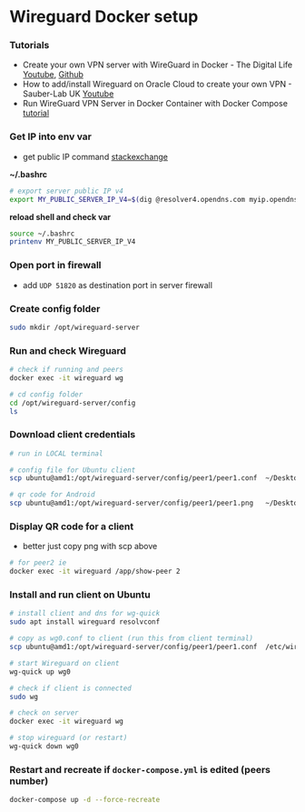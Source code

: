 # Wireguard Docker setup

### Tutorials

- Create your own VPN server with WireGuard in Docker - The Digital Life [Youtube](https://www.youtube.com/watch?v=GZRTnP4lyuo), [Github](https://github.com/xcad2k/videos/tree/main/wireguard-docker)
- How to add/install Wireguard on Oracle Cloud to create your own VPN - Sauber-Lab UK [Youtube](https://www.youtube.com/watch?v=ocsVUGjVSpI)
- Run WireGuard VPN Server in Docker Container with Docker Compose [tutorial](https://techviewleo.com/run-wireguard-server-in-docker-container)

### Get IP into env var

- get public IP command [stackexchange](https://unix.stackexchange.com/questions/22615/how-can-i-get-my-external-ip-address-in-a-shell-script)

**~/.bashrc**

```bash
# export server public IP v4
export MY_PUBLIC_SERVER_IP_V4=$(dig @resolver4.opendns.com myip.opendns.com +short)
```

**reload shell and check var**

```bash
source ~/.bashrc
printenv MY_PUBLIC_SERVER_IP_V4
```

### Open port in firewall

- add `UDP 51820` as destination port in server firewall

### Create config folder

```bash
sudo mkdir /opt/wireguard-server
```

### Run and check Wireguard

```bash
# check if running and peers
docker exec -it wireguard wg

# cd config folder
cd /opt/wireguard-server/config
ls

```

### Download client credentials

```bash
# run in LOCAL terminal

# config file for Ubuntu client
scp ubuntu@amd1:/opt/wireguard-server/config/peer1/peer1.conf  ~/Desktop/peer1.conf

# qr code for Android
scp ubuntu@amd1:/opt/wireguard-server/config/peer1/peer1.png   ~/Desktop/peer1.png

```

### Display QR code for a client

- better just copy png with scp above

```bash
# for peer2 ie
docker exec -it wireguard /app/show-peer 2
```

### Install and run client on Ubuntu

```bash
# install client and dns for wg-quick
sudo apt install wireguard resolvconf

# copy as wg0.conf to client (run this from client terminal)
scp ubuntu@amd1:/opt/wireguard-server/config/peer1/peer1.conf  /etc/wireguard/wg0.conf

# start Wireguard on client
wg-quick up wg0

# check if client is connected
sudo wg

# check on server
docker exec -it wireguard wg

# stop wireguard (or restart)
wg-quick down wg0
```

### Restart and recreate if `docker-compose.yml` is edited (peers number)

```bash
docker-compose up -d --force-recreate
```
